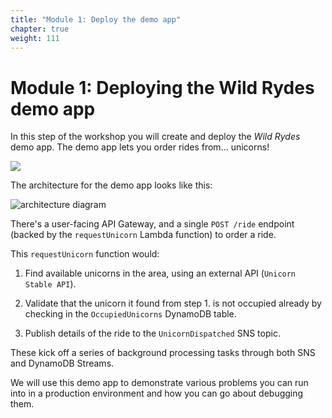 ```yaml
---
title: "Module 1: Deploy the demo app"
chapter: true
weight: 111
---
```


# Module 1: Deploying the Wild Rydes demo app

In this step of the workshop you will create and deploy the *Wild Rydes* demo app. The demo app lets you order rides from... unicorns!

![](/images/mod01-000.png)

The architecture for the demo app looks like this:

![architecture diagram](/images/mod01-001.png)

There's a user-facing API Gateway, and a single `POST /ride` endpoint (backed by the `requestUnicorn` Lambda function) to order a ride.

This `requestUnicorn` function would:

1. Find available unicorns in the area, using an external API (`Unicorn Stable API`).

2. Validate that the unicorn it found from step 1. is not occupied already by checking in the `OccupiedUnicorns` DynamoDB table.

3. Publish details of the ride to the `UnicornDispatched` SNS topic.

These kick off a series of background processing tasks through both SNS and DynamoDB Streams.

We will use this demo app to demonstrate various problems you can run into in a production environment and how you can go about debugging them.